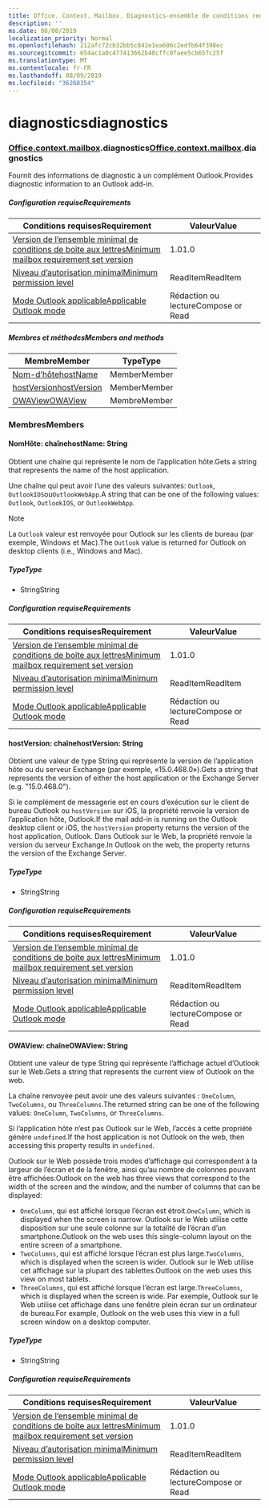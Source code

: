 ```yaml
---
title: Office. Context. Mailbox. Diagnostics-ensemble de conditions requises 1,4
description: ''
ms.date: 08/08/2019
localization_priority: Normal
ms.openlocfilehash: 212afc72cb32bb5c842e1ea606c2edfb64f398ec
ms.sourcegitcommit: 654ac1a0c477413662b48cffc0faee5cb65fc25f
ms.translationtype: MT
ms.contentlocale: fr-FR
ms.lasthandoff: 08/09/2019
ms.locfileid: "36268354"
---
```

# <a name="diagnostics"></a><span data-ttu-id="7f7d7-102">diagnostics</span><span class="sxs-lookup"><span data-stu-id="7f7d7-102">diagnostics</span></span>

### <a name="officeofficemdcontextofficecontextmdmailboxofficecontextmailboxmddiagnostics"></a><span data-ttu-id="7f7d7-103">[Office](Office.md)[.context](Office.context.md)[.mailbox](Office.context.mailbox.md).diagnostics</span><span class="sxs-lookup"><span data-stu-id="7f7d7-103">[Office](Office.md)[.context](Office.context.md)[.mailbox](Office.context.mailbox.md).diagnostics</span></span>

<span data-ttu-id="7f7d7-104">Fournit des informations de diagnostic à un complément Outlook.</span><span class="sxs-lookup"><span data-stu-id="7f7d7-104">Provides diagnostic information to an Outlook add-in.</span></span>

##### <a name="requirements"></a><span data-ttu-id="7f7d7-105">Configuration requise</span><span class="sxs-lookup"><span data-stu-id="7f7d7-105">Requirements</span></span>

|<span data-ttu-id="7f7d7-106">Conditions requises</span><span class="sxs-lookup"><span data-stu-id="7f7d7-106">Requirement</span></span>| <span data-ttu-id="7f7d7-107">Valeur</span><span class="sxs-lookup"><span data-stu-id="7f7d7-107">Value</span></span>|
|---|---|
|[<span data-ttu-id="7f7d7-108">Version de l’ensemble minimal de conditions de boîte aux lettres</span><span class="sxs-lookup"><span data-stu-id="7f7d7-108">Minimum mailbox requirement set version</span></span>](/office/dev/add-ins/reference/requirement-sets/outlook-api-requirement-sets)| <span data-ttu-id="7f7d7-109">1.0</span><span class="sxs-lookup"><span data-stu-id="7f7d7-109">1.0</span></span>|
|[<span data-ttu-id="7f7d7-110">Niveau d’autorisation minimal</span><span class="sxs-lookup"><span data-stu-id="7f7d7-110">Minimum permission level</span></span>](/outlook/add-ins/understanding-outlook-add-in-permissions)| <span data-ttu-id="7f7d7-111">ReadItem</span><span class="sxs-lookup"><span data-stu-id="7f7d7-111">ReadItem</span></span>|
|[<span data-ttu-id="7f7d7-112">Mode Outlook applicable</span><span class="sxs-lookup"><span data-stu-id="7f7d7-112">Applicable Outlook mode</span></span>](/outlook/add-ins/#extension-points)| <span data-ttu-id="7f7d7-113">Rédaction ou lecture</span><span class="sxs-lookup"><span data-stu-id="7f7d7-113">Compose or Read</span></span>|

##### <a name="members-and-methods"></a><span data-ttu-id="7f7d7-114">Membres et méthodes</span><span class="sxs-lookup"><span data-stu-id="7f7d7-114">Members and methods</span></span>

| <span data-ttu-id="7f7d7-115">Membre</span><span class="sxs-lookup"><span data-stu-id="7f7d7-115">Member</span></span> | <span data-ttu-id="7f7d7-116">Type</span><span class="sxs-lookup"><span data-stu-id="7f7d7-116">Type</span></span> |
|--------|------|
| [<span data-ttu-id="7f7d7-117">Nom-d’hôte</span><span class="sxs-lookup"><span data-stu-id="7f7d7-117">hostName</span></span>](#hostname-string) | <span data-ttu-id="7f7d7-118">Member</span><span class="sxs-lookup"><span data-stu-id="7f7d7-118">Member</span></span> |
| [<span data-ttu-id="7f7d7-119">hostVersion</span><span class="sxs-lookup"><span data-stu-id="7f7d7-119">hostVersion</span></span>](#hostversion-string) | <span data-ttu-id="7f7d7-120">Member</span><span class="sxs-lookup"><span data-stu-id="7f7d7-120">Member</span></span> |
| [<span data-ttu-id="7f7d7-121">OWAView</span><span class="sxs-lookup"><span data-stu-id="7f7d7-121">OWAView</span></span>](#owaview-string) | <span data-ttu-id="7f7d7-122">Membre</span><span class="sxs-lookup"><span data-stu-id="7f7d7-122">Member</span></span> |

### <a name="members"></a><span data-ttu-id="7f7d7-123">Membres</span><span class="sxs-lookup"><span data-stu-id="7f7d7-123">Members</span></span>

#### <a name="hostname-string"></a><span data-ttu-id="7f7d7-124">NomHôte: chaîne</span><span class="sxs-lookup"><span data-stu-id="7f7d7-124">hostName: String</span></span>

<span data-ttu-id="7f7d7-125">Obtient une chaîne qui représente le nom de l’application hôte.</span><span class="sxs-lookup"><span data-stu-id="7f7d7-125">Gets a string that represents the name of the host application.</span></span>

<span data-ttu-id="7f7d7-126">Une chaîne qui peut avoir l’une des valeurs suivantes: `Outlook`, `OutlookIOS`ou`OutlookWebApp`.</span><span class="sxs-lookup"><span data-stu-id="7f7d7-126">A string that can be one of the following values: `Outlook`, `OutlookIOS`, or `OutlookWebApp`.</span></span>

> [!NOTE]
> <span data-ttu-id="7f7d7-127">La `Outlook` valeur est renvoyée pour Outlook sur les clients de bureau (par exemple, Windows et Mac).</span><span class="sxs-lookup"><span data-stu-id="7f7d7-127">The `Outlook` value is returned for Outlook on desktop clients (i.e., Windows and Mac).</span></span>

##### <a name="type"></a><span data-ttu-id="7f7d7-128">Type</span><span class="sxs-lookup"><span data-stu-id="7f7d7-128">Type</span></span>

*   <span data-ttu-id="7f7d7-129">String</span><span class="sxs-lookup"><span data-stu-id="7f7d7-129">String</span></span>

##### <a name="requirements"></a><span data-ttu-id="7f7d7-130">Configuration requise</span><span class="sxs-lookup"><span data-stu-id="7f7d7-130">Requirements</span></span>

|<span data-ttu-id="7f7d7-131">Conditions requises</span><span class="sxs-lookup"><span data-stu-id="7f7d7-131">Requirement</span></span>| <span data-ttu-id="7f7d7-132">Valeur</span><span class="sxs-lookup"><span data-stu-id="7f7d7-132">Value</span></span>|
|---|---|
|[<span data-ttu-id="7f7d7-133">Version de l’ensemble minimal de conditions de boîte aux lettres</span><span class="sxs-lookup"><span data-stu-id="7f7d7-133">Minimum mailbox requirement set version</span></span>](/office/dev/add-ins/reference/requirement-sets/outlook-api-requirement-sets)| <span data-ttu-id="7f7d7-134">1.0</span><span class="sxs-lookup"><span data-stu-id="7f7d7-134">1.0</span></span>|
|[<span data-ttu-id="7f7d7-135">Niveau d’autorisation minimal</span><span class="sxs-lookup"><span data-stu-id="7f7d7-135">Minimum permission level</span></span>](/outlook/add-ins/understanding-outlook-add-in-permissions)| <span data-ttu-id="7f7d7-136">ReadItem</span><span class="sxs-lookup"><span data-stu-id="7f7d7-136">ReadItem</span></span>|
|[<span data-ttu-id="7f7d7-137">Mode Outlook applicable</span><span class="sxs-lookup"><span data-stu-id="7f7d7-137">Applicable Outlook mode</span></span>](/outlook/add-ins/#extension-points)| <span data-ttu-id="7f7d7-138">Rédaction ou lecture</span><span class="sxs-lookup"><span data-stu-id="7f7d7-138">Compose or Read</span></span>|

#### <a name="hostversion-string"></a><span data-ttu-id="7f7d7-139">hostVersion: chaîne</span><span class="sxs-lookup"><span data-stu-id="7f7d7-139">hostVersion: String</span></span>

<span data-ttu-id="7f7d7-140">Obtient une valeur de type String qui représente la version de l’application hôte ou du serveur Exchange (par exemple, «15.0.468.0»).</span><span class="sxs-lookup"><span data-stu-id="7f7d7-140">Gets a string that represents the version of either the host application or the Exchange Server (e.g. "15.0.468.0").</span></span>

<span data-ttu-id="7f7d7-141">Si le complément de messagerie est en cours d’exécution sur le client de bureau Outlook ou `hostVersion` sur iOS, la propriété renvoie la version de l’application hôte, Outlook.</span><span class="sxs-lookup"><span data-stu-id="7f7d7-141">If the mail add-in is running on the Outlook desktop client or iOS, the `hostVersion` property returns the version of the host application, Outlook.</span></span> <span data-ttu-id="7f7d7-142">Dans Outlook sur le Web, la propriété renvoie la version du serveur Exchange.</span><span class="sxs-lookup"><span data-stu-id="7f7d7-142">In Outlook on the web, the property returns the version of the Exchange Server.</span></span>

##### <a name="type"></a><span data-ttu-id="7f7d7-143">Type</span><span class="sxs-lookup"><span data-stu-id="7f7d7-143">Type</span></span>

*   <span data-ttu-id="7f7d7-144">String</span><span class="sxs-lookup"><span data-stu-id="7f7d7-144">String</span></span>

##### <a name="requirements"></a><span data-ttu-id="7f7d7-145">Configuration requise</span><span class="sxs-lookup"><span data-stu-id="7f7d7-145">Requirements</span></span>

|<span data-ttu-id="7f7d7-146">Conditions requises</span><span class="sxs-lookup"><span data-stu-id="7f7d7-146">Requirement</span></span>| <span data-ttu-id="7f7d7-147">Valeur</span><span class="sxs-lookup"><span data-stu-id="7f7d7-147">Value</span></span>|
|---|---|
|[<span data-ttu-id="7f7d7-148">Version de l’ensemble minimal de conditions de boîte aux lettres</span><span class="sxs-lookup"><span data-stu-id="7f7d7-148">Minimum mailbox requirement set version</span></span>](/office/dev/add-ins/reference/requirement-sets/outlook-api-requirement-sets)| <span data-ttu-id="7f7d7-149">1.0</span><span class="sxs-lookup"><span data-stu-id="7f7d7-149">1.0</span></span>|
|[<span data-ttu-id="7f7d7-150">Niveau d’autorisation minimal</span><span class="sxs-lookup"><span data-stu-id="7f7d7-150">Minimum permission level</span></span>](/outlook/add-ins/understanding-outlook-add-in-permissions)| <span data-ttu-id="7f7d7-151">ReadItem</span><span class="sxs-lookup"><span data-stu-id="7f7d7-151">ReadItem</span></span>|
|[<span data-ttu-id="7f7d7-152">Mode Outlook applicable</span><span class="sxs-lookup"><span data-stu-id="7f7d7-152">Applicable Outlook mode</span></span>](/outlook/add-ins/#extension-points)| <span data-ttu-id="7f7d7-153">Rédaction ou lecture</span><span class="sxs-lookup"><span data-stu-id="7f7d7-153">Compose or Read</span></span>|

#### <a name="owaview-string"></a><span data-ttu-id="7f7d7-154">OWAView: chaîne</span><span class="sxs-lookup"><span data-stu-id="7f7d7-154">OWAView: String</span></span>

<span data-ttu-id="7f7d7-155">Obtient une valeur de type String qui représente l’affichage actuel d’Outlook sur le Web.</span><span class="sxs-lookup"><span data-stu-id="7f7d7-155">Gets a string that represents the current view of Outlook on the web.</span></span>

<span data-ttu-id="7f7d7-156">La chaîne renvoyée peut avoir une des valeurs suivantes : `OneColumn`, `TwoColumns`, ou `ThreeColumns`.</span><span class="sxs-lookup"><span data-stu-id="7f7d7-156">The returned string can be one of the following values: `OneColumn`, `TwoColumns`, or `ThreeColumns`.</span></span>

<span data-ttu-id="7f7d7-157">Si l’application hôte n’est pas Outlook sur le Web, l’accès à cette propriété génère `undefined`.</span><span class="sxs-lookup"><span data-stu-id="7f7d7-157">If the host application is not Outlook on the web, then accessing this property results in `undefined`.</span></span>

<span data-ttu-id="7f7d7-158">Outlook sur le Web possède trois modes d’affichage qui correspondent à la largeur de l’écran et de la fenêtre, ainsi qu’au nombre de colonnes pouvant être affichées:</span><span class="sxs-lookup"><span data-stu-id="7f7d7-158">Outlook on the web has three views that correspond to the width of the screen and the window, and the number of columns that can be displayed:</span></span>

*   <span data-ttu-id="7f7d7-159">`OneColumn`, qui est affiché lorsque l’écran est étroit.</span><span class="sxs-lookup"><span data-stu-id="7f7d7-159">`OneColumn`, which is displayed when the screen is narrow.</span></span> <span data-ttu-id="7f7d7-160">Outlook sur le Web utilise cette disposition sur une seule colonne sur la totalité de l’écran d’un smartphone.</span><span class="sxs-lookup"><span data-stu-id="7f7d7-160">Outlook on the web uses this single-column layout on the entire screen of a smartphone.</span></span>
*   <span data-ttu-id="7f7d7-161">`TwoColumns`, qui est affiché lorsque l’écran est plus large.</span><span class="sxs-lookup"><span data-stu-id="7f7d7-161">`TwoColumns`, which is displayed when the screen is wider.</span></span> <span data-ttu-id="7f7d7-162">Outlook sur le Web utilise cet affichage sur la plupart des tablettes.</span><span class="sxs-lookup"><span data-stu-id="7f7d7-162">Outlook on the web uses this view on most tablets.</span></span>
*   <span data-ttu-id="7f7d7-163">`ThreeColumns`, qui est affiché lorsque l’écran est large.</span><span class="sxs-lookup"><span data-stu-id="7f7d7-163">`ThreeColumns`, which is displayed when the screen is wide.</span></span> <span data-ttu-id="7f7d7-164">Par exemple, Outlook sur le Web utilise cet affichage dans une fenêtre plein écran sur un ordinateur de bureau.</span><span class="sxs-lookup"><span data-stu-id="7f7d7-164">For example, Outlook on the web uses this view in a full screen window on a desktop computer.</span></span>

##### <a name="type"></a><span data-ttu-id="7f7d7-165">Type</span><span class="sxs-lookup"><span data-stu-id="7f7d7-165">Type</span></span>

*   <span data-ttu-id="7f7d7-166">String</span><span class="sxs-lookup"><span data-stu-id="7f7d7-166">String</span></span>

##### <a name="requirements"></a><span data-ttu-id="7f7d7-167">Configuration requise</span><span class="sxs-lookup"><span data-stu-id="7f7d7-167">Requirements</span></span>

|<span data-ttu-id="7f7d7-168">Conditions requises</span><span class="sxs-lookup"><span data-stu-id="7f7d7-168">Requirement</span></span>| <span data-ttu-id="7f7d7-169">Valeur</span><span class="sxs-lookup"><span data-stu-id="7f7d7-169">Value</span></span>|
|---|---|
|[<span data-ttu-id="7f7d7-170">Version de l’ensemble minimal de conditions de boîte aux lettres</span><span class="sxs-lookup"><span data-stu-id="7f7d7-170">Minimum mailbox requirement set version</span></span>](/office/dev/add-ins/reference/requirement-sets/outlook-api-requirement-sets)| <span data-ttu-id="7f7d7-171">1.0</span><span class="sxs-lookup"><span data-stu-id="7f7d7-171">1.0</span></span>|
|[<span data-ttu-id="7f7d7-172">Niveau d’autorisation minimal</span><span class="sxs-lookup"><span data-stu-id="7f7d7-172">Minimum permission level</span></span>](/outlook/add-ins/understanding-outlook-add-in-permissions)| <span data-ttu-id="7f7d7-173">ReadItem</span><span class="sxs-lookup"><span data-stu-id="7f7d7-173">ReadItem</span></span>|
|[<span data-ttu-id="7f7d7-174">Mode Outlook applicable</span><span class="sxs-lookup"><span data-stu-id="7f7d7-174">Applicable Outlook mode</span></span>](/outlook/add-ins/#extension-points)| <span data-ttu-id="7f7d7-175">Rédaction ou lecture</span><span class="sxs-lookup"><span data-stu-id="7f7d7-175">Compose or Read</span></span>|
